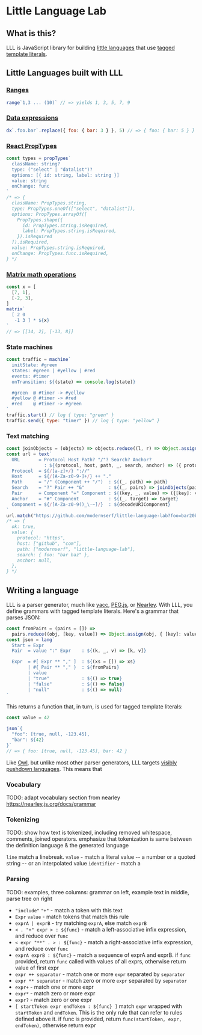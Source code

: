 # Little Language Lab

## What is this?

LLL is JavaScript library for building [little languages](http://staff.um.edu.mt/afra1/seminar/little-languages.pdf) that use [tagged template literals](http://2ality.com/2016/11/computing-tag-functions.html).

## Little Languages built with LLL

### [Ranges](https://github.com/modernserf/little-language-lab/blob/master/src/examples/range.mjs) 
```js
range`1,3 ... (10)` // => yields 1, 3, 5, 7, 9
```

### [Data expressions](http://justinfalcone.com/data-expressions/)
```js
dx`.foo.bar`.replace({ foo: { bar: 3 } }, 5) // => { foo: { bar: 5 } }
```

### [React PropTypes](https://github.com/modernserf/little-language-lab/blob/master/src/examples/prop-types.mjs)
```js
const types = propTypes`
  className: string?
  type: ("select" | "datalist")?
  options: [{ id: string, label: string }]
  value: string
  onChange: func
`
/* => {
  className: PropTypes.string,
  type: PropTypes.oneOf(["select", "datalist"]),
  options: PropTypes.arrayOf([
    PropTypes.shape({
      id: PropTypes.string.isRequired,
      label: PropTypes.string.isRequired,
    }).isRequired
  ]).isRequired,
  value: PropTypes.string.isRequired,
  onChange: PropTypes.func.isRequired,
} */
```

### [Matrix math operations](https://github.com/modernserf/little-language-lab/blob/master/src/examples/matrix.mjs)
```js
const x = [
  [7, 1],
  [-2, 3],
]
matrix`
  [ 2 0 
   -1 3 ] * ${x}
`
// => [[14, 2], [-13, 8]]
```

### State machines
```js
const traffic = machine`
  initState: #green
  states: #green | #yellow | #red
  events: #timer
  onTransition: ${(state) => console.log(state)}

  #green  @ #timer -> #yellow
  #yellow @ #timer -> #red
  #red    @ #timer -> #green
`
traffic.start() // log { type: "green" }
traffic.send({ type: "timer" }) // log { type: "yellow" }
```

### Text matching
```js
const joinObjects = (objects) => objects.reduce((l, r) => Object.assign(l, r), {})
const url = text`
  URL       = Protocol Host Path? "/"? Search? Anchor?
              : ${(protocol, host, path, _, search, anchor) => ({ protocol, host, path, search, anchor })}
  Protocol  = ${/[a-z]+/} "://"
  Host      = ${/[A-Za-z0-9-]+/} ++ "."
  Path      = "/" (Component ++ "/")  : ${(_, path) => path}
  Search    = "?" Pair ++ "&"         : ${(_, pairs) => joinObjects(pairs)}
  Pair      = Component "=" Component : ${(key, _, value) => ({[key]: value})}
  Anchor    = "#" Component           : ${(_, target) => target}
  Component = ${/[A-Za-z0-9()_\-~]/}  : ${decodeURIComponent}
`
url.match("https://github.com/modernserf/little-language-lab?foo=bar20baz"/)
/* => { 
  ok: true, 
  value: {
    protocol: "https",
    host: ["github", "com"],
    path: ["modernserf", "little-language-lab"],
    search: { foo: "bar baz" },
    anchor: null,
  },
} */
```

## Writing a language

LLL is a parser generator, much like [yacc](http://dinosaur.compilertools.net/), [PEG.js](https://pegjs.org/), or [Nearley](https://nearley.js.org). With LLL, you define grammars with tagged template literals. Here's a grammar that parses JSON:

```js
const fromPairs = (pairs = []) =>
  pairs.reduce((obj, [key, value]) => Object.assign(obj, { [key]: value }), {})
const json = lang`
  Start = Expr
  Pair  = value ":" Expr    : ${(k, _, v) => [k, v]}

  Expr  = #[ Expr ** "," ]  : ${(xs = []) => xs}
        | #{ Pair ** "," }  : ${fromPairs}
        | value
        | "true"            : ${() => true}
        | "false"           : ${() => false}
        | "null"            : ${() => null}
`
```

This returns a function that, in turn, is used for tagged template literals:

```js
const value = 42

json`{ 
  "foo": [true, null, -123.45], 
  "bar": ${42} 
}`
// => { foo: [true, null, -123.45], bar: 42 }

```

Like [Owl](https://github.com/ianh/owl), but unlike most other parser generators, LLL targets [visibly pushdown languages](https://en.wikipedia.org/wiki/Nested_word). This means that



### Vocabulary
TODO: adapt vocabulary section from nearley https://nearley.js.org/docs/grammar

### Tokenizing

TODO: show how text is tokenized, including removed whitespace, comments, joined operators. emphasize that tokenization is same between the definition language & the generated language

`line` match a linebreak.
`value` - match a literal value -- a number or a quoted string -- or an interpolated value
`identifier` - match a

### Parsing

TODO: examples, three columns: grammar on left, example text in middle, parse tree on right

- `"include"` `"+"` - match a token with this text
- `Expr` `value` - match tokens that match this rule
- `exprA | exprB` - try matching `exprA`, else match `exprB`
- `< . "+" expr > : ${func}` - match a left-associative infix expression, and reduce over `func`
- `< expr "**" . > : ${func}` - match a right-associative infix expression, and reduce over `func`
- `exprA exprB : ${func}` - match a sequence of exprA and exprB. if `func` provided, return `func` called with values of all exprs, otherwise return value of first expr
- `expr ++ separator` - match one or more `expr` separated by `separator`
- `expr ** separator` - match zero or more `expr` separated by `separator`
- `expr+` - match one or more expr
- `expr*` - match zero or more expr
- `expr?` - match zero or one expr
- `[ startToken expr endToken : ${func} ]` match `expr` wrapped with `startToken` and `endToken`. This is the only rule that can refer to rules defined above it. if func is provided, return `func(startToken, expr, endToken)`, otherwise return expr

